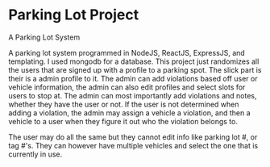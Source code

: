 # Parking Lot Project
A Parking Lot System

A parking lot system programmed in NodeJS, ReactJS, ExpressJS, and templating. I used mongodb for a database. 
This project just randomizes all the users that are signed up with a profile to a parking spot. The slick part is their is a admin 
profile to it. The admin can add violations based off user or vehicle information, the admin can also edit profiles and select slots for
users to stop at. The admin can most importantly add violations and notes, whether they have the user or not. If the user is not determined
when adding a violation, the admin may assign a vehicle a violation, and then a vehicle to a user when they figure it out who the violation belongs to.

The user may do all the same but they cannot edit info like parking lot #, or tag #'s. They can however have multiple vehicles and select the one that is currently in use. 
